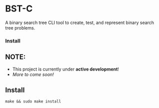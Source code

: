 # BST-C
A binary search tree CLI tool to create, test, and represent binary search tree problems.
### Install
NOTE:
-
- This project is currently under **active development**!
- _More to come soon!_

Install
-
```
make && sudo make install
```
